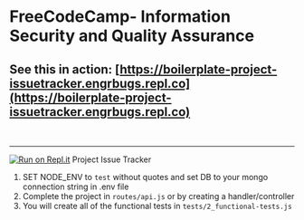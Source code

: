 # **FreeCodeCamp**- Information Security and Quality Assurance

## See this in action: [https://boilerplate-project-issuetracker.engrbugs.repl.co](https://boilerplate-project-issuetracker.engrbugs.repl.co)
<br>

------
[![Run on Repl.it](https://repl.it/badge/github/freeCodeCamp/boilerplate-project-issuetracker)](https://repl.it/github/freeCodeCamp/boilerplate-project-issuetracker)
Project Issue Tracker

1) SET NODE_ENV to `test` without quotes and set DB to your mongo connection string in .env file
2) Complete the project in `routes/api.js` or by creating a handler/controller
3) You will create all of the functional tests in `tests/2_functional-tests.js`


